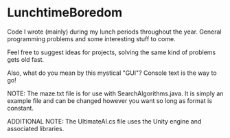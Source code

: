 # LunchtimeBoredom
Code I wrote (mainly) during my lunch periods throughout the year. General programming problems and some interesting stuff to come.

Feel free to suggest ideas for projects, solving the same kind of problems gets old fast.

Also, what do you mean by this mystical "GUI"? Console text is the way to go!

NOTE: The maze.txt file is for use with SearchAlgorithms.java. It is simply an example file and can be changed however you want so long as format is constant.

ADDITIONAL NOTE: The UltimateAI.cs file uses the Unity engine and associated libraries.

